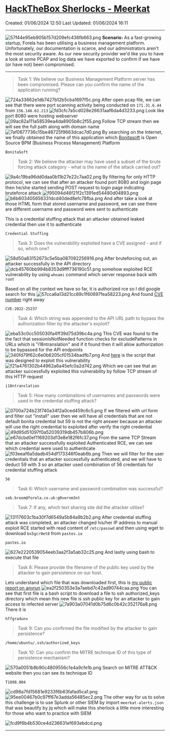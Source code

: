# [HackTheBox Sherlocks - Meerkat](https://app.hackthebox.com/sherlocks/Meerkat)
Created: 01/06/2024 12:50
Last Updated: 01/06/2024 16:11
* * *
![57f44e95eb905b157d209efc436fb663.png](..//resources/57f44e95eb905b157d209efc436fb663.png)
**Scenario:**
As a fast-growing startup, Forela has been utilising a business management platform. Unfortunately, our documentation is scarce, and our administrators aren't the most security aware. As our new security provider we'd like you to have a look at some PCAP and log data we have exported to confirm if we have (or have not) been compromised.

* * *
>Task 1: We believe our Business Management Platform server has been compromised. Please can you confirm the name of the application running?

![724a33662e1db7427b12b5cba1697f5c.png](..//resources/724a33662e1db7427b12b5cba1697f5c.png)
After open pcap file, we can see that there were port scanning activity being conducted on `171.31.6.44` from `156.146.62.213`
![fd3cfc7a5cd028e26631aaf6da4d3233.png](..//resources/fd3cfc7a5cd028e26631aaf6da4d3233.png)
Look like port 8080 were hosting webserver
![09ac82a111a58539ea4da8905b8c2f55.png](..//resources/09ac82a111a58539ea4da8905b8c2f55.png)
Follow TCP stream then we will see the full path along with domain name
![7af0677736c15be48725f9663dcac7d0.png](..//resources/7af0677736c15be48725f9663dcac7d0.png)
By searching on the Internet, we finally obtained the name of this application which [Bonitasoft](https://www.bonitasoft.com/) is Open Source BPM (Business Process Management) Platform
```
BonitaSoft
```

>Task 2: We believe the attacker may have used a subset of the brute forcing attack category - what is the name of the attack carried out?

![9a4c19ba96dd0daa0b11b27e22c7aa02.png](..//resources/9a4c19ba96dd0daa0b11b27e22c7aa02.png)
By filtering for only HTTP protocol, we can see that after an attacker found port 8080 and login page then he/she started sending POST request to login page indicating bruteforce attack
![f95094d46f21f2c1391ed54480d04893.png](..//resources/f95094d46f21f2c1391ed54480d04893.png)
![b6b603405656331dcd40ded8efc78fba.png](..//resources/b6b603405656331dcd40ded8efc78fba.png)
And after take a look at those HTML form that stored username and password, we can see there are different username and password were sent to authenticate 

This is a credential stuffing attack that an attacker obtained leaked credential then use it to authenticate 
```
Credential Stuffing
```

>Task 3: Does the vulnerability exploited have a CVE assigned - and if so, which one?

![58d50a83152673c5e5ba087092256916.png](..//resources/58d50a83152673c5e5ba087092256916.png)
After bruteforcing out, an attacker successfully in the API directory
![dcb45760bb994b8353d9fff736190c51.png](..//resources/dcb45760bb994b8353d9fff736190c51.png)
somehow exploited RCE vulnerability by using `whoami` command which server response back with `root`

Based on all the context we have so far, it is authorized rce so I did google search for this
![57cca6a13d21cc69c1f60697fea58223.png](..//resources/57cca6a13d21cc69c1f60697fea58223.png)
And found [CVE number](https://rhinosecuritylabs.com/application-security/cve-2022-25237-bonitasoft-authorization-bypass/) right away
```
CVE-2022-25237
```

>Task 4: Which string was appended to the API URL path to bypass the authorization filter by the attacker's exploit?

![eba53c0cc505030fa4ff39d75d39bc4a.png](..//resources/eba53c0cc505030fa4ff39d75d39bc4a.png)
This CVE was found to the the fact that sessionIsNotNeeded function checks for excludePatterns in URLs which is "i18ntranslation" and if it found then it will allow authorization to be bypassed for the API endpoints
![340fd79f62c6e0b6205cf01534badfb7.png](..//resources/340fd79f62c6e0b6205cf01534badfb7.png)
And [here](https://github.com/RhinoSecurityLabs/CVEs/blob/master/CVE-2022-25237/CVE-2022-25237.py) is the script that was designed to exploit this vulnerability 
![f21a4761302b44962a6a45efc0a2d742.png](..//resources/f21a4761302b44962a6a45efc0a2d742.png)
Which we can see that an attacker successfully exploited this vulnerability by follow TCP stream of this HTTP request
```
i18ntranslation 
```

>Task 5: How many combinations of usernames and passwords were used in the credential stuffing attack?

![0700a724b23f740a34f2a0ced459c6c5.png](..//resources/0700a724b23f740a34f2a0ced459c6c5.png)
If we filtered with url form and filter out "install" user then we will have all credentials that are not default bonita credential but 59 is not the right answer because an attacker will use the right credential to exploited after verify the right credential  
![49d95d51097f0a52039319db457b806b.png](..//resources/49d95d51097f0a52039319db457b806b.png)
![e67dcbd0ef1169203d13e8e182f6fc37.png](..//resources/e67dcbd0ef1169203d13e8e182f6fc37.png)
From the same TCP Stream that an attacker successfully exploited Authenticated RCE, we can see which credential were used to authenticate
![f03eeaf6a5dadb454df173346f0eab6b.png](..//resources/f03eeaf6a5dadb454df173346f0eab6b.png)
Then we will filter for the user credentials that an attacker successfully authenticated, and we will have to deduct 59 with 3 so an attacker used combination of 56 credentials for credential stuffing attack
```
56
```

>Task 6: Which username and password combination was successful?
```
seb.broom@forela.co.uk:g0vernm3nt
```

>Task 7: If any, which text sharing site did the attacker utilise?

![13117603c1ba30f7d6549a5b84a9b2b2.png](..//resources/13117603c1ba30f7d6549a5b84a9b2b2.png)
After credential stuffing attack was completed, an attacker changed his/her IP address to manual exploit RCE started with read content of `/etc/passwd` and then using wget to download `bx5gcr0et8` from `pastes.io`
```
pastes.io
```
![627e2220539054eeb3aa2f3a5ab32c25.png](..//resources/627e2220539054eeb3aa2f3a5ab32c25.png)
And lastly using bash to execute that file

>Task 8: Please provide the filename of the public key used by the attacker to gain persistence on our host.

Lets understand which file that was downloaded first, this is [my public report on anyrun](https://app.any.run/tasks/644240fb-b9d8-49f3-844e-b02d02f6dba9)
![ea2f250353e3a7aebd7c42ad90744caa.png](..//resources/ea2f250353e3a7aebd7c42ad90744caa.png)
You can see that first file is a bash script to download a file to ssh authorized_keys directory which mean this new file is ssh public key for an attacker to gain access to infected server
![7a903a07041d0b75d6c0b42c352176a8.png](..//resources/7a903a07041d0b75d6c0b42c352176a8.png)
There it is
```
hffgra4unv
```

>Task 9: Can you confirmed the file modified by the attacker to gain persistence?
```
/home/ubuntu/.ssh/authorized_keys
```

>Task 10: Can you confirm the MITRE technique ID of this type of persistence mechanism?

![570a0051b8b90c4809556c1e4a9cfe1b.png](..//resources/570a0051b8b90c4809556c1e4a9cfe1b.png)
Search on MITRE ATT&CK website then you can see its technique ID
```
T1098.004
```

![cd98a7fd15681e9233f6b63fafad5ca1.png](..//resources/cd98a7fd15681e9233f6b63fafad5ca1.png)
![95ee00467b0c97ff67e3adda56485ec2.png](..//resources/95ee00467b0c97ff67e3adda56485ec2.png)
The other way for us to solve this challenge is to use Splunk or other SIEM by import `meerkat-alerts.json` that was beautify by jq which will make this sherlock a little more interesting for those who want to practice with SIEM

![fcd9f6b4b530ce4d236631ef693ebdcd.png](..//resources/fcd9f6b4b530ce4d236631ef693ebdcd.png)
* * *
